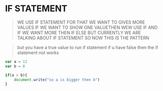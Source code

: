 # IF STATEMENT 
> WE USE IF STATEMENT FOR THAT WE WANT TO GIVES MORE VALUES IF WE WANT TO SHOW ONE VALUETHEN WEW USE  IF AND IF WE WANT MORE THEN IF ELSE BUT CURRENTLY WE ARE TALKING ABOUT IF STATEMENT SO NOW THIS IS THE PATTERN 

> but you have a true value to run if statement if u have false then the if statement not works
```javascript
var a = 12
var b = 8

if(a > b){
    document.write("so a is bigger then b")
}
```